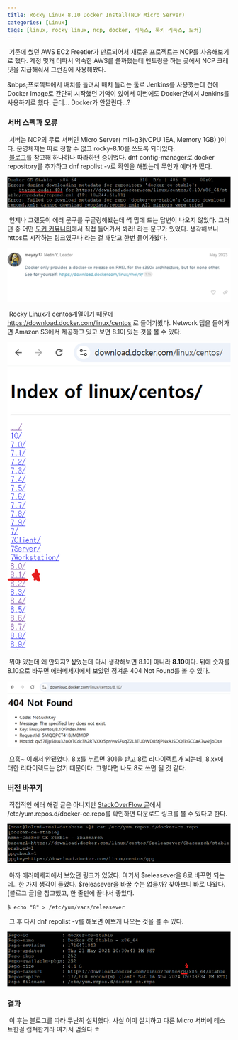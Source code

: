 ```yaml
---
title: Rocky Linux 8.10 Docker Install(NCP Micro Server)
categories: [Linux]
tags: [linux, rocky linux, ncp, docker, 리눅스, 록키 리눅스, 도커]
---
```


&nbsp;기존에 썼던 AWS EC2 Freetier가 만료되어서 새로운 프로젝트는 NCP를 사용해보기로 했다. 계정 몇개 더파서 익숙한 AWS를 쓸까했는데 멘토링을 하는 곳에서 NCP 크레딧을 지급해줘서 그런김에 사용해봤다.

&nbps;프로젝트에서 배치를 돌려서 배치 돌리는 툴로 Jenkins를 사용했는데 전에 Docker Image로 간단히 시작했던 기억이 있어서 이번에도 Docker안에서 Jenkins를 사용하기로 했다. 근데... Docker가 안깔린다...?

### 서버 스펙과 오류

&nbsp;서버는 NCP의 무료 서버인 Micro Server( mi1-g3(vCPU 1EA, Memory 1GB) )이다. 운영체제는 따로 정할 수 없고 rocky-8.10를 쓰도록 되어있다.   
&nbsp;[블로그](https://hahahax5.tistory.com/10)를 참고해 하나하나 따라하던 중이었다. dnf config-manager로 docker repository를 추가하고 dnf repolist -v로 확인을 해봤는데 무언가 에러가 떴다.

![img1](/assets/img/2024-11-06-rocky-linux-8-10-docker-install/img1.png)

&nbsp;언제나 그랬듯이 에러 문구를 구글링해봤는데 썩 맘에 드는 답변이 나오지 않았다. 그러던 중 어떤 [도커 커뮤니티](https://forums.docker.com/t/unable-to-install-docker-on-rhel-9-2/136123)에서 직접 들어가서 봐라! 라는 문구가 있었다. 생각해보니 https로 시작하는 링크였구나 라는 걸 깨닫고 한번 들어가봤다.

![img2](/assets/img/2024-11-06-rocky-linux-8-10-docker-install/img2.png)

&nbsp;Rocky Linux가 centos계열이기 때문에 https://download.docker.com/linux/centos 로 들어가봤다. Network 탭을 들어가면 Amazon S3에서 제공하고 있고 보면 8.1이 있는 것을 볼 수 있다.

 ![img3](/assets/img/2024-11-06-rocky-linux-8-10-docker-install/img3.png)

&nbsp;뭐야 있는데 왜 안되지? 싶었는데 다시 생각해보면 8.1이 아니라 **8.10**이다. 뒤에 숫자를 8.10으로 바꾸면 에러메세지에서 보았던 정겨운 404 Not Found를 볼 수 있다.

 ![img4](/assets/img/2024-11-06-rocky-linux-8-10-docker-install/img4.png)

&nbsp;으흠~ 이래서 안됐었다. 8.x를 누르면 301을 받고 8로 리다이렉트가 되는데, 8.xx에 대한 리다이렉트는 없기 때문이다. 그렇다면 나도 8로 쓰면 될 것 같다.
 
### 버전 바꾸기

&nbsp;직접적인 에러 해결 글은 아니지만 [StackOverFlow 글](https://stackoverflow.com/questions/70358656/rhel8-fedora-yum-dnf-causes-cannot-download-repodata-repomd-xml-for-docker-ce)에서 /etc/yum.repos.d/docker-ce.repo를 확인하면 다운로드 링크를 볼 수 있다고 한다. 

 ![img5](/assets/img/2024-11-06-rocky-linux-8-10-docker-install/img5.png)

&nbsp;아까 에러메세지에서 보았던 링크가 있었다. 여기서 $releasever을 8로 바꾸면 되는데.. 한 가지 생각이 들었다. $releasever을 바꿀 수는 없을까? 찾아보니 바로 나왔다. [블로그 글]을 참고했고, 한 줄만에 끝나서 좋았다.

```
$ echo "8" > /etc/yum/vars/releasever
```

&nbsp;그 후 다시 dnf repolist -v를 해보면 예쁘게 나오는 것을 볼 수 있다.

 ![img6](/assets/img/2024-11-06-rocky-linux-8-10-docker-install/img6.png)

 ### 결과

&nbsp;이 후는 블로그를 따라 무난히 설치했다. 사실 이미 설치하고 다른 Micro 서버에 테스트한걸 캡쳐한거라 여기서 멈췄다 ㅎ
 
